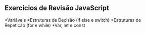 ## Exercícios de Revisão JavaScript

*Variáveis 
*Estruturas de Decisão (if else e switch)
*Estruturas de Repetição (for e while)
*Var, let e const 